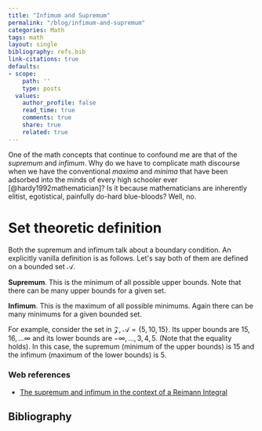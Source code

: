 ```yaml
---
title: "Infimum and Supremum"
permalink: "/blog/infimum-and-supremum"
categories: Math
tags: math
layout: single
bibliography: refs.bib
link-citations: true
defaults:
- scope:
    path: ''
    type: posts
  values:
    author_profile: false
    read_time: true
    comments: true
    share: true
    related: true
---
```


One of the math concepts that continue to confound me are that of the *supremum* and *infimum*. Why do we have to complicate math discourse when we have the conventional *maxima* and *minima* that have been adsorbed into the minds of every high schooler ever [@hardy1992mathematician]? Is it because mathematicians are inherently elitist, egotistical, painfully do-hard blue-bloods? Well, no.

# Set theoretic definition

Both the supremum and infimum talk about a boundary condition. An explicitly vanilla definition is as follows. Let's say both of them are defined on a bounded set $\mathcal{A}$.

**Supremum**. This is the minimum of all possible upper bounds. Note that there can be many upper bounds for a given set.

**Infimum**. This is the maximum of all possible minimums. Again there can be many minimums for a given bounded set.

For example, consider the set in $\mathcal{Z}$, $\mathcal{A} = \{5, 10, 15\}$. Its upper bounds are $15, 16, ... \infty$ and its lower bounds are $-\infty, ..., 3, 4, 5$. (Note that the equality holds). In this case, the supremum (minimum of the upper bounds) is $15$ and the infimum (maximum of the lower bounds) is $5$.

### Web references

-   [The supremum and infimum in the context of a Reimann Integral](https://www.math.ucdavis.edu/~hunter/m125b/ch2.pdf)

## Bibliography
